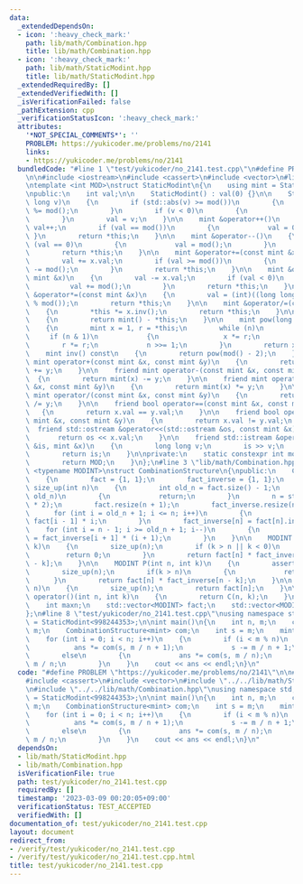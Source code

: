 ```yaml
---
data:
  _extendedDependsOn:
  - icon: ':heavy_check_mark:'
    path: lib/math/Combination.hpp
    title: lib/math/Combination.hpp
  - icon: ':heavy_check_mark:'
    path: lib/math/StaticModint.hpp
    title: lib/math/StaticModint.hpp
  _extendedRequiredBy: []
  _extendedVerifiedWith: []
  _isVerificationFailed: false
  _pathExtension: cpp
  _verificationStatusIcon: ':heavy_check_mark:'
  attributes:
    '*NOT_SPECIAL_COMMENTS*': ''
    PROBLEM: https://yukicoder.me/problems/no/2141
    links:
    - https://yukicoder.me/problems/no/2141
  bundledCode: "#line 1 \"test/yukicoder/no_2141.test.cpp\"\n#define PROBLEM \"https://yukicoder.me/problems/no/2141\"\
    \n\n#include <iostream>\n#include <cassert>\n#include <vector>\n#line 1 \"lib/math/StaticModint.hpp\"\
    \ntemplate <int MOD>\nstruct StaticModint\n{\n    using mint = StaticModint;\n\
    \npublic:\n    int val;\n\n    StaticModint() : val(0) {}\n\n    StaticModint(long\
    \ long v)\n    {\n        if (std::abs(v) >= mod())\n        {\n            v\
    \ %= mod();\n        }\n        if (v < 0)\n        {\n            v += mod();\n\
    \        }\n        val = v;\n    }\n\n    mint &operator++()\n    {\n       \
    \ val++;\n        if (val == mod())\n        {\n            val = 0;\n       \
    \ }\n        return *this;\n    }\n\n    mint &operator--()\n    {\n        if\
    \ (val == 0)\n        {\n            val = mod();\n        }\n        val--;\n\
    \        return *this;\n    }\n\n    mint &operator+=(const mint &x)\n    {\n\
    \        val += x.val;\n        if (val >= mod())\n        {\n            val\
    \ -= mod();\n        }\n        return *this;\n    }\n\n    mint &operator-=(const\
    \ mint &x)\n    {\n        val -= x.val;\n        if (val < 0)\n        {\n  \
    \          val += mod();\n        }\n        return *this;\n    }\n\n    mint\
    \ &operator*=(const mint &x)\n    {\n        val = (int)((long long)val * x.val\
    \ % mod());\n        return *this;\n    }\n\n    mint &operator/=(const mint &x)\n\
    \    {\n        *this *= x.inv();\n        return *this;\n    }\n\n    mint operator-()\n\
    \    {\n        return mint() - *this;\n    }\n\n    mint pow(long long n) const\n\
    \    {\n        mint x = 1, r = *this;\n        while (n)\n        {\n       \
    \     if (n & 1)\n            {\n                x *= r;\n            }\n    \
    \        r *= r;\n            n >>= 1;\n        }\n        return x;\n    }\n\n\
    \    mint inv() const\n    {\n        return pow(mod() - 2);\n    }\n\n    friend\
    \ mint operator+(const mint &x, const mint &y)\n    {\n        return mint(x)\
    \ += y;\n    }\n\n    friend mint operator-(const mint &x, const mint &y)\n  \
    \  {\n        return mint(x) -= y;\n    }\n\n    friend mint operator*(const mint\
    \ &x, const mint &y)\n    {\n        return mint(x) *= y;\n    }\n\n    friend\
    \ mint operator/(const mint &x, const mint &y)\n    {\n        return mint(x)\
    \ /= y;\n    }\n\n    friend bool operator==(const mint &x, const mint &y)\n \
    \   {\n        return x.val == y.val;\n    }\n\n    friend bool operator!=(const\
    \ mint &x, const mint &y)\n    {\n        return x.val != y.val;\n    }\n\n  \
    \  friend std::ostream &operator<<(std::ostream &os, const mint &x)\n    {\n \
    \       return os << x.val;\n    }\n\n    friend std::istream &operator>>(std::istream\
    \ &is, mint &x)\n    {\n        long long v;\n        is >> v;\n        x = mint(v);\n\
    \        return is;\n    }\n\nprivate:\n    static constexpr int mod()\n    {\n\
    \        return MOD;\n    }\n};\n#line 3 \"lib/math/Combination.hpp\"\n\ntemplate\
    \ <typename MODINT>\nstruct CombinationStructure\n{\npublic:\n    CombinationStructure()\n\
    \    {\n        fact = {1, 1};\n        fact_inverse = {1, 1};\n    }\n\n    void\
    \ size_up(int n)\n    {\n        int old_n = fact.size() - 1;\n        if(n <=\
    \ old_n)\n        {\n            return;\n        }\n        n = std::max(n, old_n\
    \ * 2);\n        fact.resize(n + 1);\n        fact_inverse.resize(n + 1);\n  \
    \      for (int i = old_n + 1; i <= n; i++)\n        {\n            fact[i] =\
    \ fact[i - 1] * i;\n        }\n        fact_inverse[n] = fact[n].inv();\n    \
    \    for (int i = n - 1; i >= old_n + 1; i--)\n        {\n            fact_inverse[i]\
    \ = fact_inverse[i + 1] * (i + 1);\n        }\n    }\n\n    MODINT C(int n, int\
    \ k)\n    {\n        size_up(n);\n        if (k > n || k < 0)\n        {\n   \
    \         return 0;\n        }\n        return fact[n] * fact_inverse[k] * fact_inverse[n\
    \ - k];\n    }\n\n    MODINT P(int n, int k)\n    {\n        assert(k >= 0);\n\
    \        size_up(n);\n        if(k > n)\n        {\n            return 0;\n  \
    \      }\n        return fact[n] * fact_inverse[n - k];\n    }\n\n    MODINT factorial(int\
    \ n)\n    {\n        size_up(n);\n        return fact[n];\n    }\n\n    MODINT\
    \ operator()(int n, int k)\n    {\n        return C(n, k);\n    }\n\nprivate:\n\
    \    int maxn;\n    std::vector<MODINT> fact;\n    std::vector<MODINT> fact_inverse;\n\
    };\n#line 8 \"test/yukicoder/no_2141.test.cpp\"\nusing namespace std;\nusing mint\
    \ = StaticModint<998244353>;\n\nint main()\n{\n    int n, m;\n    cin >> n >>\
    \ m;\n    CombinationStructure<mint> com;\n    int s = m;\n    mint ans = 1;\n\
    \    for (int i = 0; i < n; i++)\n    {\n        if (i < m % n)\n        {\n \
    \           ans *= com(s, m / n + 1);\n            s -= m / n + 1;\n        }\n\
    \        else\n        {\n            ans *= com(s, m / n);\n            s -=\
    \ m / n;\n        }\n    }\n    cout << ans << endl;\n}\n"
  code: "#define PROBLEM \"https://yukicoder.me/problems/no/2141\"\n\n#include <iostream>\n\
    #include <cassert>\n#include <vector>\n#include \"../../lib/math/StaticModint.hpp\"\
    \n#include \"../../lib/math/Combination.hpp\"\nusing namespace std;\nusing mint\
    \ = StaticModint<998244353>;\n\nint main()\n{\n    int n, m;\n    cin >> n >>\
    \ m;\n    CombinationStructure<mint> com;\n    int s = m;\n    mint ans = 1;\n\
    \    for (int i = 0; i < n; i++)\n    {\n        if (i < m % n)\n        {\n \
    \           ans *= com(s, m / n + 1);\n            s -= m / n + 1;\n        }\n\
    \        else\n        {\n            ans *= com(s, m / n);\n            s -=\
    \ m / n;\n        }\n    }\n    cout << ans << endl;\n}\n"
  dependsOn:
  - lib/math/StaticModint.hpp
  - lib/math/Combination.hpp
  isVerificationFile: true
  path: test/yukicoder/no_2141.test.cpp
  requiredBy: []
  timestamp: '2023-03-09 00:20:05+09:00'
  verificationStatus: TEST_ACCEPTED
  verifiedWith: []
documentation_of: test/yukicoder/no_2141.test.cpp
layout: document
redirect_from:
- /verify/test/yukicoder/no_2141.test.cpp
- /verify/test/yukicoder/no_2141.test.cpp.html
title: test/yukicoder/no_2141.test.cpp
---
```


